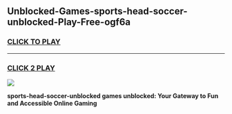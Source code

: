 
## Unblocked-Games-sports-head-soccer-unblocked-Play-Free-ogf6a
<h3>
<a href="https://premium76.site?title=sports-head-soccer-unblocked&ref=18A1">CLICK TO PLAY</a></h3>
<hr>

<h3>
<a href="https://premium76.site?title=sports-head-soccer-unblocked&ref=18A1">CLICK 2 PLAY</a>
  
</h3>

<a href="https://premium76.site?title=sports-head-soccer-unblocked&ref=18A1"><img src="https://clearcache.store/games.png"></a>


**sports-head-soccer-unblocked games unblocked: Your Gateway to Fun and Accessible Online Gaming**
